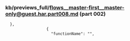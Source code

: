 ### kb/previews_full/flows__master-first__master-only@guest.har.part008.md (part 002)

```md
  },
                  {
                    "functionName": "",

```

```
